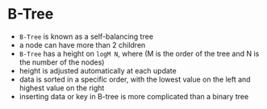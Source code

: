 # **B-Tree**
- `B-Tree` is known as a self-balancing tree
- a node can have more than 2 children
- `B-Tree` has a height on `logM N`, where (M is the order of the tree and N is the number of the nodes)
- height is adjusted automatically at each update
- data is sorted in a specific order, with the lowest value on the left and highest value on the right
- inserting data or key in B-tree is more complicated than a binary tree